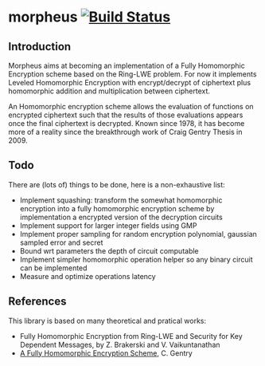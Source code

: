 # morpheus  [![Build Status](https://travis-ci.org/nibrunie/morpheus.svg?branch=master)](https://travis-ci.org/nibrunie/morpheus)


## Introduction 
Morpheus aims at becoming an implementation of a Fully Homomorphic Encryption scheme based on the Ring-LWE problem. For now it implements Leveled Homomorphic Encryption with encrypt/decrypt of ciphertext plus homomorphic addition and multiplication between ciphertext.

An Homomorphic encryption scheme allows the evaluation of functions on encrypted ciphertext such that the results of those evaluations appears once the final ciphertext is decrypted. Known since 1978, it has become more of a reality since the breakthrough work of Craig Gentry Thesis in 2009.


## Todo 
There are (lots of) things to be done, here is a non-exhaustive list:
- Implement squashing: transform the somewhat homomorphic encryption into a fully homomorphic encryption scheme by implementation a encrypted version of the decryption circuits
- Implement support for larger integer fields using GMP
- Implement proper sampling for random encryption polynomial, gaussian sampled error and secret
- Bound wrt parameters the depth of circuit computable
- Implement simpler homomorphic operation helper so any binary circuit can be implemented
- Measure and optimize operations latency

## References 
This library is based on many theoretical and pratical works:
- Fully Homomorphic Encryption from Ring-LWE and Security for Key Dependent Messages, by Z. Brakerski and V. Vaikuntanathan
- [A Fully Homomorphic Encryption Scheme](https://crypto.stanford.edu/craig/), C. Gentry 
